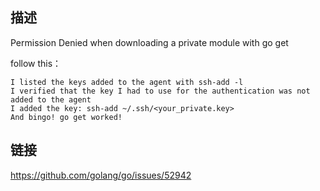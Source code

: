 ## 描述
Permission Denied when downloading a private module with go get

follow this：
```
I listed the keys added to the agent with ssh-add -l
I verified that the key I had to use for the authentication was not added to the agent
I added the key: ssh-add ~/.ssh/<your_private.key>
And bingo! go get worked!
```


## 链接
https://github.com/golang/go/issues/52942
